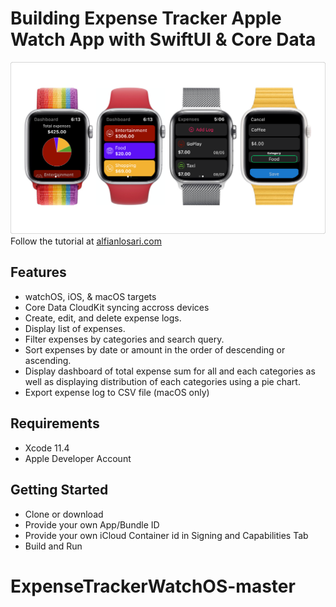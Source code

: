 # Building Expense Tracker Apple Watch App with SwiftUI & Core Data

![Alt text](./promo.png?raw=true "Building Expense Tracker Apple Watch App with SwiftUI & Core Data")
Follow the tutorial at [alfianlosari.com](https://alfianlosari.com/posts/building-expense-tracker-apple-watch-app-with-swiftui-core-data/ "Xcoding with Alfian Blog")

## Features
* watchOS, iOS, & macOS targets
* Core Data CloudKit syncing accross devices
* Create, edit, and delete expense logs.
* Display list of expenses.
* Filter expenses by categories and search query.
* Sort expenses by date or amount in the order of descending or ascending.
* Display dashboard of total expense sum for all and each categories as well as displaying distribution of each categories using a pie chart.
* Export expense log to CSV file (macOS only)

## Requirements
- Xcode 11.4
- Apple Developer Account

## Getting Started
- Clone or download
- Provide your own App/Bundle ID
- Provide your own iCloud Container id in Signing and Capabilities Tab
- Build and Run
# ExpenseTrackerWatchOS-master
